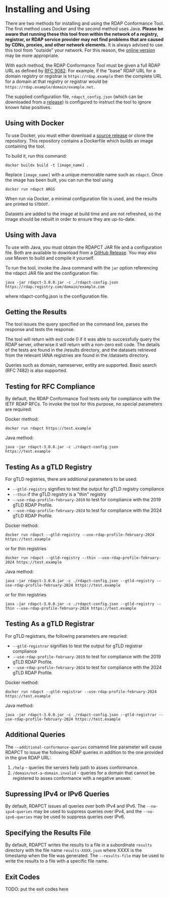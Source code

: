 # Installing and Using

There are two methods for installing and using the RDAP Conformance Tool. The first method uses Docker and the second method uses Java.
**Please be aware that running these this tool from within the network of a registry, registrar, or RDAP service provider may not
find problems that are caused by CDNs, proxies, and other network elements.** It is always advised to use this tool from "outside"
your network. For this reason, the [online version](https://webrdapct.icann.org/) may be more appropriate.

With each method, the RDAP Conformance Tool must be given a full RDAP URL as defined by [RFC 9082](https://datatracker.ietf.org/doc/rfc9082/). 
For example, if the "base" RDAP URL for a domain registry or registrar is `https://rdap.example` then the complete URL for a domain at that 
registry or registrar would be `https://rdap.example/domain/example.net`.

The supplied configuration file, `rdapct_config.json` (which can be downloaded from a [release](https://github.com/icann/rdap-conformance-tool/releases)) 
is configured to instruct the tool to ignore known false positives.

## Using with Docker

To use Docker, you must either download a [source release](https://github.com/icann/rdap-conformance-tool/releases) or 
clone the repository. This repository contains a Dockerfile which builds an image containing the tool.

To build it, run this command:

    docker buildx build -t [image_name] .

Replace `[image_name]` with a unique memorable name such as `rdapct`. Once the
image has been built, you can run the tool using

    docker run rdapct ARGS

When run via Docker, a minimal configuration file is used, and the results are
printed to `STDOUT`.

Datasets are added to the image at build time and are not refreshed, so the image
should be rebuilt in order to ensure they are up-to-date.

## Using with Java

To use with Java, you must obtain the RDAPCT JAR file and a configuration file. Both are available to download
from a [GitHub Release](https://github.com/icann/rdap-conformance-tool/releases). You may also use Maven to build
and compile it yourself.

To run the tool, invoke the Java command with the `jar` option referencing the rdapct JAR file and the configuration file:

    java -jar rdapct-3.0.0.jar -c ./rdapct-config.json https://rdap.registry.com/domain/example.com

where rdapct-config.json is the configuration file.

## Getting the Results
 
The tool issues the query specified on the command line, parses the response and tests the response.

The tool will return with exit code 0 if it was able to successfully query the RDAP server, 
otherwise it will return with a non-zero exit code. The details of the tests are found in the /results 
directory, and the datasets retrieved from the relevant IANA registries are found in the /datasets directory.

Queries such as domain, nameserver, entity are supported. Basic search (RFC 7482) is also supported.

## Testing for RFC Compliance

By default, the RDAP Conformance Tool tests only for compliance with the IETF RDAP RFCs. 
To invoke the tool for this purpose, no special parameters are required:

Docker method:
```
docker run rdapct https://test.example
```

Java method:
```
java -jar rdapct-3.0.0.jar -c ./rdapct-config.json https://test.example
```

## Testing As a gTLD Registry

For gTLD registries, there are additional parameters to be used:
* `--gtld-registry` signifies to test the output for gTLD registry compliance
* `--thin` if the gTLD registry is a "thin" registry
* `--use-rdap-profile-february-2019` to test for compliance with the 2019 gTLD RDAP Profile.
* `--use-rdap-profile-february-2024` to test for compliance with the 2024 gTLD RDAP Profile.

Docker method:
```
docker run rdapct --gtld-registry --use-rdap-profile-february-2024 https://test.example
```

or for thin registries
```
docker run rdapct --gtld-registry --thin --use-rdap-profile-february-2024 https://test.example
```

Java method:
```
java -jar rdapct-3.0.0.jar -c ./rdapct-config.json --gtld-registry --use-rdap-profile-february-2024 https://test.example
```

or for thin registries
```
java -jar rdapct-3.0.0.jar -c ./rdapct-config.json --gtld-registry --thin --use-rdap-profile-february-2024 https://test.example
```

## Testing As a gTLD Registrar

For gTLD registrars, the following parameters are requried:
* `--gtld-registrar` signifies to test the output for gTLD registrar compliance
* `--use-rdap-profile-february-2019` to test for compliance with the 2019 gTLD RDAP Profile.
* `--use-rdap-profile-february-2024` to test for compliance with the 2024 gTLD RDAP Profile.

Docker method:
```
docker run rdapct --gtld-registrar --use-rdap-profile-february-2024 https://test.example
```

Java method:
```
java -jar rdapct-3.0.0.jar -c ./rdapct-config.json --gtld-registrar --use-rdap-profile-february-2024 https://test.example
```

## Additional Queries

The `--additional-conformance-queries` comamnd line parameter will cause RDAPCT to issue the following RDAP queries in addition
to the one provided in the give RDAP URL:

1. `/help` - queries the servers help path to asses conformance.
2. `/domain/not-a-domain.invalid` - queries for a domain that cannot be registered to asses conformance with a negative answer.

## Supressing IPv4 or IPv6 Queries

By default, RDAPCT issues all queries over both IPv4 and IPv6. The `--no-ipv4-queries` may be used to suppress queries over
IPv4, and the `--no-ipv6-queries` may be used to suppress queries over IPv6.

## Specifying the Results File

By default, RDAPCT writes the results to a file in a subordinate `results` directory with the file name `results-XXXX.json` where
XXXX is the timestamp when the file was generated.  The `--results-file` may be used to write the results to a file with a specific
file name.

## Exit Codes

TODO: put the exit codes here
